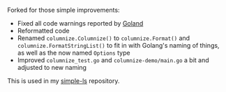 Forked for those simple improvements:

* Fixed all code warnings reported by [Goland](https://www.jetbrains.com/go/)
* Reformatted code
* Renamed `columnize.Columnize()` to `columnize.Format()` and `columnize.FormatStringList()` 
to fit in with Golang's naming of things, as well as the now named `Options` type
* Improved `columnize_test.go` and `columnize-demo/main.go` a bit and adjusted to new naming

This is used in my [simple-ls](https://github.com/Gira-X/simple-ls) repository.
